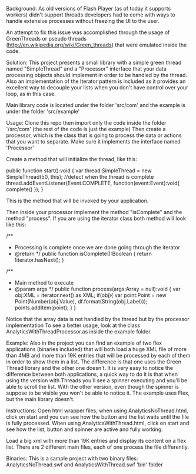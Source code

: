 Background:
As old versions of Flash Player (as of today it supports workers) didn't support threads developers had to come with ways to handle extensive
processes without freezing the UI to the user.

An attempt to fix this issue was accomplished through the usage of GreenThreads or pseudo threads (http://en.wikipedia.org/wiki/Green_threads)
that were emulated inside the code.

Solution:
This project presents a small library with a simple green thread named "SimpleThread" and a "Processor" interface that your data processing objects
should implement in order to be handled by the thread. Also an implementation of the Iterator pattern is included as it provides an excellent way to
decouple your lists when you don't have control over your loop, as in this case.

Main library code is located under the folder 'src/com' and the example is under the folder 'src/example'

Usage:
Clone this repo then import only the code inside the folder '/src/com' (the rest of the code is just the example)
Then create a processor, which is the class that is going to process the data or actions that you want to separate. Make sure it implements
the interface named 'Processor'

Create a method that will initialize the thread, like this:

public function start():void
{
    var thread:SimpleThread = new SimpleThread(50, this);
    //detect when the thread is complete
    thread.addEventListener(Event.COMPLETE, function(event:Event):void{
        complete()
    });
}

This is the method that will be invoked by your application.

Then inside your processor implement the method "isComplete" and the method "process". If you are using the iterator class both method will look like this:

/**
 * Processing is complete once we are done going through the iterator
 * @return
 */
public function isComplete():Boolean
{
    return !iterator.hasNext();
}

/**
 * Main method to execute
 * @param args
 */
public function process(args:Array = null):void
{
    var obj:XML = iterator.next() as XML;
    if(obj){
        var point:Point = new Point(Number(obj.Value), df.format(String(obj.Label)));
        points.addItem(point);
    }
}

Notice that the array data is not handled by the thread but by the processor implementation
To see a better usage, look at the class AnalyticsWithThreadProcessor.as inside the example folder

Example:
Also in the project you can find an example of two flex applications (binaries included) that will both load a huge XML file of more than 4MB
and more than 19K entries that will be processed by each of them in order to show them in a list.
The difference is that one uses the Green Thread library and the other one doesn't.
It is very easy to notice the difference between both applications, a quick way to do it is that when using the version with Threads you'll see a spinner
executing and you'll be able to scroll the list. With the other version, even though the spinner is suppose to be visible you won't be able to notice it.
The example uses Flex, but the main library doesn't.

Instructions:
Open html wrapper files, when using AnalyticsNoThread.html, click on start and you can see how the button and the list waits until the file is fully processed.
When using AnalyticsWithThread.html, click on start and see how the list, button and spinner are active and fully working.

Load a big xml with more than 19K entries and display its content on a flex list. There are 2 different main files, each of one process the file differently.

Binaries:
This is a sample project with two binary files: AnalyticsNoThread.swf and AnalyticsWithThread.swf 'bin' folder